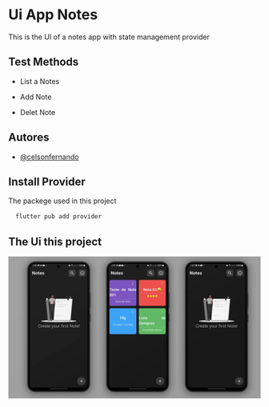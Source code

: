 
# Ui App Notes

This is the UI of a notes app with state management provider


## Test Methods

- List a Notes

- Add Note
- Delet Note


## Autores

- [@celsonfernando](https://www.github.com/celsonfernand0/)


## Install Provider

The packege used in this project

```bash
  flutter pub add provider
```


## The Ui  this project

![App Ui ](assets/images/9.jpg)

